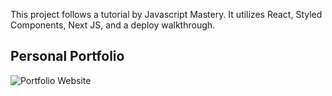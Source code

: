 This project follows a tutorial by Javascript Mastery.  It utilizes React, Styled Components, Next JS, and a deploy walkthrough.  

## Personal Portfolio

![Portfolio Website](https://i.ibb.co/WgPMpts/image.png)

